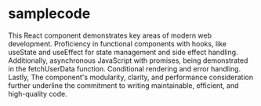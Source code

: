 # samplecode

This React component demonstrates key areas of modern web development. Proficiency in functional components with hooks, like useState and useEffect for state management and side effect handling. Additionally, asynchronous JavaScript with promises, being demonstrated in the fetchUserData function. Conditional rendering and error handling. Lastly, The component's modularity, clarity, and performance consideration further underline the commitment to writing maintainable, efficient, and high-quality code.
